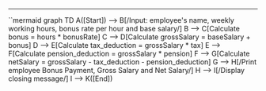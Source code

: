 --- 
``mermaid
graph TD
    A([Start]) --> B[/Input: employee's name, weekly working hours, bonus rate per hour and base salary/]
    B --> C[Calculate bonus = hours * bonusRate]
    C --> D[Calculate grossSalary = baseSalary + bonus]
    D --> E[Calculate tax_deduction = grossSalary * tax]
    E --> F[Calculate pension_deduction = grossSalary * pension]
    F --> G[Calculate netSalary = grossSalary - tax_deduction - pension_deduction]
    G --> H[/Print employee Bonus Payment, Gross Salary and Net Salary/]
    H --> I[/Display closing message/]
    I --> K([End])
